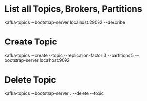 # List all Topics, Brokers, Partitions
kafka-topics --bootstrap-server localhost:29092 --describe

# Create Topic
kafka-topics --create --topic <topic-name> --replication-factor 3 --partitions 5 --bootstrap-server localhost:9092

# Delete Topic
kafka-topics --bootstrap-server <broker-host>:<broker-port> --delete --topic <topic-name>
